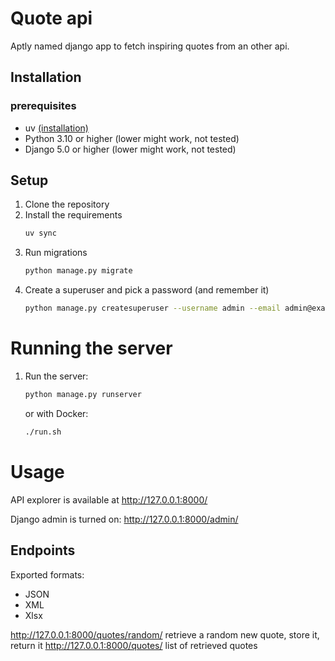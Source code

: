 # Quote api

Aptly named django app to fetch inspiring quotes from an other api.



## Installation

### prerequisites
- uv [(installation)](https://docs.astral.sh/uv/getting-started/installation/)
- Python 3.10 or higher (lower might work, not tested)
- Django 5.0 or higher (lower might work, not tested)

## Setup
1. Clone the repository
2. Install the requirements
    ```bash
    uv sync
    ```
3. Run migrations
    ```bash
    python manage.py migrate
    ```
4. Create a superuser and pick a password (and remember it)
    ```bash
   python manage.py createsuperuser --username admin --email admin@example.com
    ```
   
# Running the server
1. Run the server:
    ```bash
   python manage.py runserver
    ```

   or with Docker:
   ```bash
   ./run.sh
   ```
   
# Usage
API explorer is available at http://127.0.0.1:8000/

Django admin is turned on: http://127.0.0.1:8000/admin/

## Endpoints
Exported formats:
 - JSON
 - XML
 - Xlsx

http://127.0.0.1:8000/quotes/random/ retrieve a random new quote, store it, return it
http://127.0.0.1:8000/quotes/ list of retrieved quotes
